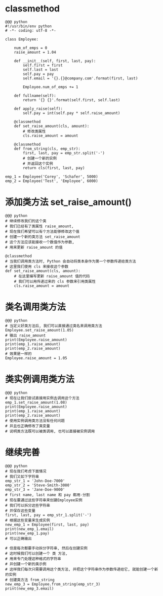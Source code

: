# classmethod

    @@@ python
    #!/usr/bin/env python
    # -*- coding: utf-8 -*-

    class Employee:

        num_of_emps = 0
        raise_amount = 1.04

        def __init__(self, first, last, pay):
            self.first = first
            self.last = last
            self.pay = pay
            self.email = '{}.{}@company.com'.format(first, last)

            Employee.num_of_emps += 1

        def fullname(self):
            return '{} {}'.format(self.first, self.last)

        def apply_raise(self):
            self.pay = int(self.pay * self.raise_amount)

        @classmethod
        def set_raise_amount(cls, amount):
            # 修改类属性
            cls.raise_amount = amount

        @classmethod
        def from_string(cls, emp_str):
            first, last, pay = emp_str.split('-')
            # 创建一个新的实例
            # 并返回这个实例
            return cls(first, last, pay)

    emp_1 = Employee('Corey', 'Schafer', 5000)
    emp_2 = Employee('Test', 'Employee', 6000)

# 添加类方法 set_raise_amount()

    @@@ python
    # 继续修改我们的这个类
    # 我们已经有了类属性 raise_amount,
    # 现在我们希望可以有个方法能够修改这个值
    # 创建一个新的类方法 set_raise_amount
    # 这个方法应该能接收一个数值作为参数,
    # 用来更新 raise_amount 的值

    @classmethod
    # 当我们调用类方法时, Python 会自动将类本身作为第一个参数传递给类方法
    # 这里我们使用 cls 来接收这个参数
    def set_raise_amount(cls, amount):
        # 在这里编写更新 raise_amount 值的代码
        # 我们可以用传递过来的 cls 参数来引用类属性
        cls.raise_amount = amount

# 类名调用类方法

    @@@ python
    # 当定义好类方法后, 我们可以直接通过类名来调用类方法
    Employee.set_raise_amount(1.05)
    # 输出 raise_amount
    print(Employee.raise_amount)
    print(emp_1.raise_amount)
    print(emp_2.raise_amount)
    # 效果是一样的
    Employee.raise_amount = 1.05

# 类实例调用类方法

    @@@ python
    # 现在让我们尝试直接用实例去调用这个方法
    emp_1.set_raise_amount(1.08)
    print(Employee.raise_amount)
    print(emp_1.raise_amount)
    print(emp_2.raise_amount)
    # 使用实例调用类方法没有任何问题
    # 并且也正确修改了类变量
    # 说明类方法既可以被类调用, 也可以直接被实例调用

# 继续完善

    @@@ python
    # 现在我们考虑下面情况
    # 我们又如下字符串
    emp_str_1 = 'John-Doe-7000'
    emp_str_2 = 'Steve-Smith-3000'
    emp_str_3 = 'Jane-Doe-9000'
    # first name, last name 和 pay 都用-分割
    # 现在要通过这些字符串来创建Employee实例
    # 我们可以拆分这些字符串
    # 并保存这些变量
    first, last, pay = emp_str_1.split('-')
    # 根据这些变量来生成实例
    new_emp_1 = Employee(first, last, pay)
    print(new_emp_1.email)
    print(new_emp_1.pay)
    # 可以正确输出

    # 但是每次都要手动拆分字符串, 然后在创建实例
    # 这时候我们可以创建一个 类 方法,
    # 用来专门处理这种格式的字符串
    # 并创建一个新的类示例
    # 这样我们每次只需要调用这个类方法, 并把这个字符串作为参数传递给它, 就能创建一个新的实例
    # 创建类方法 from_string
    new_emp_3 = Employee.from_string(emp_str_3)
    print(new_emp_3.email)
